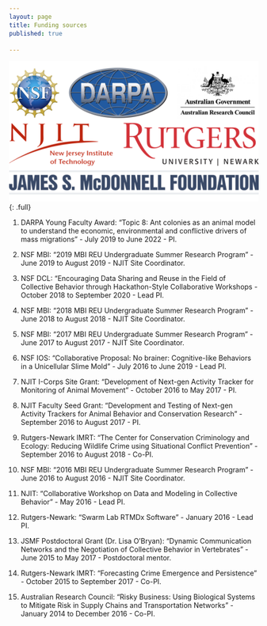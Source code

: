 ```yaml
---
layout: page
title: Funding sources
published: true

---
```


![banner](/img/posts/funding/funding.png){: .full}

1. DARPA Young Faculty Award: “Topic 8: Ant colonies as an animal model to understand the economic, environmental and conflictive drivers of mass migrations” - July 2019 to June 2022 - PI.  

1. NSF MBI: “2019 MBI REU Undergraduate Summer Research Program” - June 2019 to August 2019 - NJIT Site Coordinator.

1. NSF DCL: “Encouraging Data Sharing and Reuse in the Field of Collective Behavior through Hackathon-Style Collaborative Workshops - October 2018 to September 2020 - Lead PI.

1. NSF MBI: “2018 MBI REU Undergraduate Summer Research Program” - June 2018 to August 2018 - NJIT Site Coordinator.

1. NSF MBI: “2017 MBI REU Undergraduate Summer Research Program” - June 2017 to August 2017 - NJIT Site Coordinator.

1. NSF IOS: “Collaborative Proposal: No brainer: Cognitive-like Behaviors in a Unicellular Slime Mold” - July 2016 to June 2019 - Lead PI.

1. NJIT I-Corps Site Grant: “Development of Next-gen Activity Tracker for Monitoring of Animal Movement” - October 2016 to May 2017 - PI.

1. NJIT Faculty Seed Grant: “Development and Testing of Next-gen Activity Trackers for Animal Behavior and Conservation Research” - September 2016 to August 2017 - PI.

1. Rutgers-Newark IMRT: “The Center for Conservation Criminology and Ecology: Reducing Wildlife Crime using Situational Conflict Prevention” - September 2016 to August 2018 - Co-PI.

1. NSF MBI: “2016 MBI REU Undergraduate Summer Research Program” - June 2016 to August 2016 - NJIT Site Coordinator.

1. NJIT: “Collaborative Workshop on Data and Modeling in Collective Behavior” - May 2016 - Lead PI.

1. Rutgers-Newark: “Swarm Lab RTMDx Software” - January 2016 - Lead PI.

1. JSMF Postdoctoral Grant (Dr. Lisa O’Bryan): “Dynamic Communication Networks and the Negotiation of Collective Behavior in Vertebrates” - June 2015 to May 2017 - Postdoctoral mentor.

1. Rutgers-Newark IMRT: “Forecasting Crime Emergence and Persistence” - October 2015 to September 2017 - Co-PI.

1. Australian Research Council: “Risky Business: Using Biological Systems to Mitigate Risk in Supply Chains and Transportation Networks” - January 2014 to December 2016 - Co-PI.
